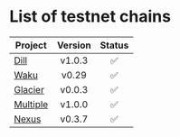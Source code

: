 # List of testnet chains

| Project                              | Version |       Status       |
| ------------------------------------ | :-----: | :----------------: |
| [Dill](/chain/testnet/dill/)         | v1.0.3  | :white_check_mark: |
| [Waku](/chain/testnet/waku/)         |  v0.29  | :white_check_mark: |
| [Glacier](/chain/testnet/glacier/)   | v0.0.3  | :white_check_mark: |
| [Multiple](/chain/testnet/multiple/) | v1.0.0  | :white_check_mark: |
| [Nexus](/chain/testnet/nexus/)       | v0.3.7  | :white_check_mark: |
